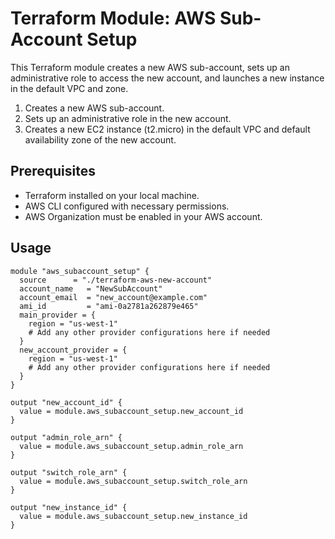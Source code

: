 # Terraform Module: AWS Sub-Account Setup

This Terraform module creates a new AWS sub-account, sets up an administrative role to access the new account, and launches a new instance in the default VPC and zone.

1. Creates a new AWS sub-account.
2. Sets up an administrative role in the new account.
3. Creates a new EC2 instance (t2.micro) in the default VPC and default availability zone of the new account.

## Prerequisites

- Terraform installed on your local machine.
- AWS CLI configured with necessary permissions.
- AWS Organization must be enabled in your AWS account.


## Usage

```hcl
module "aws_subaccount_setup" {
  source      = "./terraform-aws-new-account"
  account_name   = "NewSubAccount"
  account_email  = "new_account@example.com"
  ami_id         = "ami-0a2781a262879e465"
  main_provider = {
    region = "us-west-1"
    # Add any other provider configurations here if needed
  }
  new_account_provider = {
    region = "us-west-1"
    # Add any other provider configurations here if needed
  }
}

output "new_account_id" {
  value = module.aws_subaccount_setup.new_account_id
}

output "admin_role_arn" {
  value = module.aws_subaccount_setup.admin_role_arn
}

output "switch_role_arn" {
  value = module.aws_subaccount_setup.switch_role_arn
}

output "new_instance_id" {
  value = module.aws_subaccount_setup.new_instance_id
}

